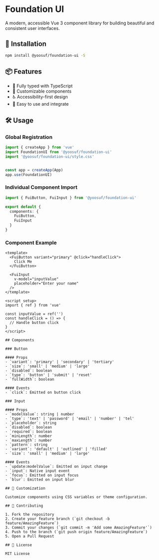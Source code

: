# Foundation UI

A modern, accessible Vue 3 component library for building beautiful and consistent user interfaces.

## 🚀 Installation

```bash
npm install @yoosuf/foundation-ui -S
```

## 📦 Features

- 🔧 Fully typed with TypeScript
- 🌈 Customizable components
- ♿ Accessibility-first design
- 🚦 Easy to use and integrate

## 🛠 Usage

### Global Registration

```typescript
import { createApp } from 'vue'
import FoundationUI from '@yoosuf/foundation-ui'
import '@yoosuf/foundation-ui/style.css'


const app = createApp(App)
app.use(FoundationUI)
```

### Individual Component Import

```typescript
import { FuiButton, FuiInput } from '@yoosuf/foundation-ui'

export default {
  components: {
    FuiButton,
    FuiInput
  }
}
```

### Component Example

```vue
<template>
  <FuiButton variant="primary" @click="handleClick">
    Click Me
  </FuiButton>
  
  <FuiInput 
    v-model="inputValue" 
    placeholder="Enter your name"
  />
</template>

<script setup>
import { ref } from 'vue'

const inputValue = ref('')
const handleClick = () => {
  // Handle button click
}
</script>

## Components

### Button

#### Props
- `variant`: 'primary' | 'secondary' | 'tertiary'
- `size`: 'small' | 'medium' | 'large'
- `disabled`: boolean
- `type`: 'button' | 'submit' | 'reset'
- `fullWidth`: boolean

#### Events
- `click`: Emitted on button click

### Input

#### Props
- `modelValue`: string | number
- `type`: 'text' | 'password' | 'email' | 'number' | 'tel'
- `placeholder`: string
- `disabled`: boolean
- `required`: boolean
- `minLength`: number
- `maxLength`: number
- `pattern`: string
- `variant`: 'default' | 'outlined' | 'filled'
- `size`: 'small' | 'medium' | 'large'

#### Events
- `update:modelValue`: Emitted on input change
- `input`: Native input event
- `focus`: Emitted on input focus
- `blur`: Emitted on input blur

## 🎨 Customization

Customize components using CSS variables or theme configuration.

## 🤝 Contributing

1. Fork the repository
2. Create your feature branch (`git checkout -b feature/AmazingFeature`)
3. Commit your changes (`git commit -m 'Add some AmazingFeature'`)
4. Push to the branch (`git push origin feature/AmazingFeature`)
5. Open a Pull Request

## 📄 License

MIT License
